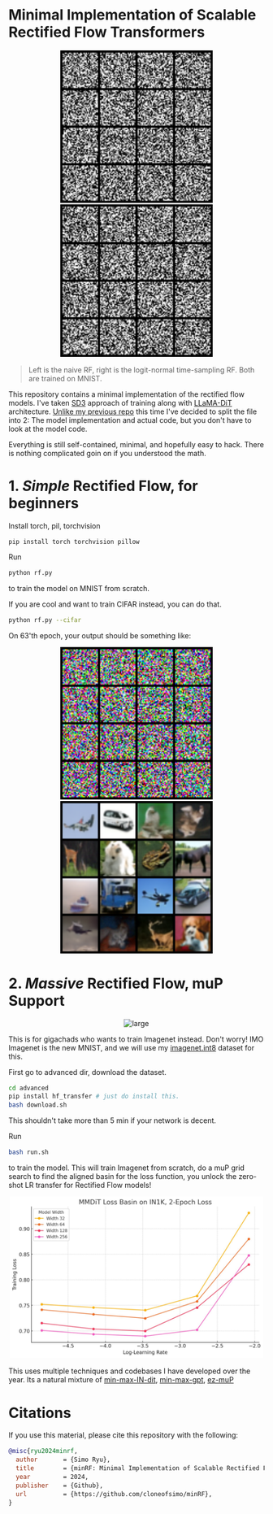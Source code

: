 # Minimal Implementation of Scalable Rectified Flow Transformers

<p align="center">
  <img src="contents/51.gif" alt="large" width="300">
  <img src="contents/51_ln.gif" alt="large" width="300">
</p>

> Left is the naive RF, right is the logit-normal time-sampling RF. Both are trained on MNIST.


This repository contains a minimal implementation of the rectified flow models. I've taken [SD3](https://arxiv.org/abs/2403.03206) approach of training along with [LLaMA-DiT](https://github.com/Alpha-VLLM/LLaMA2-Accessory) architecture. [Unlike my previous repo](https://github.com/cloneofsimo/minDiffusion) this time I've decided to split the file into 2: The model implementation and actual code, but you don't have to look at the model code.

Everything is still self-contained, minimal, and hopefully easy to hack. There is nothing complicated goin on if you understood the math.

# 1. *Simple* Rectified Flow, for beginners

Install torch, pil, torchvision

```
pip install torch torchvision pillow
```

Run

```bash
python rf.py
```

to train the model on MNIST from scratch.

If you are cool and want to train CIFAR instead, you can do that.

```bash
python rf.py --cifar
```

On 63'th epoch, your output should be something like:

<p align="center">
  <img src="contents/cifar_63.gif" alt="large" width="300">
  <img src="contents/cifar_63.png" alt="large" width="300">
</p>


# 2. *Massive* Rectified Flow, muP Support

<p align="center">
  <img src="advanced/contents/out_IN5.gif" alt="large" width="300">
</p>

This is for gigachads who wants to train Imagenet instead. Don't worry! IMO Imagenet is the new MNIST, and we will use my [imagenet.int8](https://huggingface.co/datasets/cloneofsimo/imagenet.int8) dataset for this.

First go to advanced dir, download the dataset.

```bash
cd advanced
pip install hf_transfer # just do install this.
bash download.sh
```

This shouldn't take more than 5 min if your network is decent.

Run

```bash
bash run.sh
```

to train the model. This will train Imagenet from scratch, do a muP grid search to find the aligned basin for the loss function, you unlock the zero-shot LR transfer for Rectified Flow models!


<p align="center">
  <img src="advanced/contents/mup.png" alt="large" width="500">
</p>

This uses multiple techniques and codebases I have developed over the year. Its a natural mixture of [min-max-IN-dit](https://github.com/cloneofsimo/min-max-in-dit), [min-max-gpt](https://github.com/cloneofsimo/min-max-gpt), [ez-muP](https://github.com/cloneofsimo/ezmup)

# Citations

If you use this material, please cite this repository with the following:

```bibtex
@misc{ryu2024minrf,
  author       = {Simo Ryu},
  title        = {minRF: Minimal Implementation of Scalable Rectified Flow Transformers},
  year         = 2024,
  publisher    = {Github},
  url          = {https://github.com/cloneofsimo/minRF},
}
```